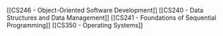 [[CS246 - Object-Oriented Software Development]]
[[CS240 - Data Structures and Data Management]]
[[CS241 - Foundations of Sequential Programming]]
[[CS350 - Operating Systems]]
